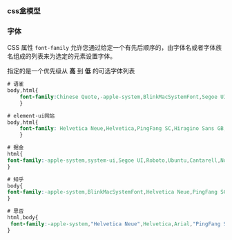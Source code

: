 ### css盒模型
### 字体
CSS 属性 `font-family` 允许您通过给定一个有先后顺序的，由字体名或者字体族名组成的列表来为选定的元素设置字体。
 
指定的是一个优先级从 **高** 到 **低** 的可选字体列表

``` css
# 语雀
body,html{
	font-family:Chinese Quote,-apple-system,BlinkMacSystemFont,Segoe UI,Roboto,PingFang SC,Hiragino Sans GB,Microsoft YaHei,Helvetica Neue,Helvetica,Arial,sans-serif;
	}
```


``` css
# element-ui网站
body,html{
	font-family: Helvetica Neue,Helvetica,PingFang SC,Hiragino Sans GB,Microsoft YaHei,SimSun,sans-serif；
	}

```

``` css
# 掘金
html{
font-family:-apple-system,system-ui,Segoe UI,Roboto,Ubuntu,Cantarell,Noto Sans,sans-serif,BlinkMacSystemFont,"Helvetica Neue","PingFang SC","Hiragino Sans GB","Microsoft YaHei",Arial;
}
```


``` css
# 知乎
body{
font-family:-apple-system,BlinkMacSystemFont,Helvetica Neue,PingFang SC,Microsoft YaHei,Source Han Sans SC,Noto Sans CJK SC,WenQuanYi Micro Hei,sans-serif;
}
```

``` css
# 思否
html,body{
 font-family:-apple-system,"Helvetica Neue",Helvetica,Arial,"PingFang SC","Hiragino Sans GB","WenQuanYi Micro Hei","Microsoft Yahei",sans-serif;
}

```


